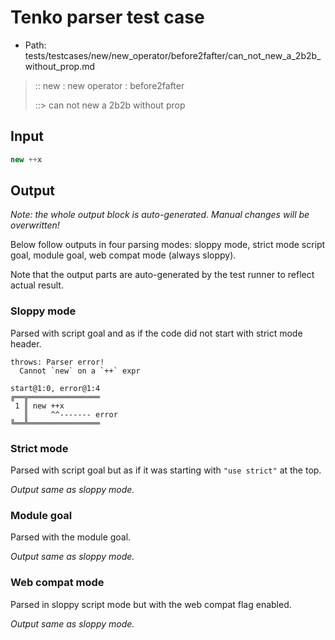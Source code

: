 # Tenko parser test case

- Path: tests/testcases/new/new_operator/before2fafter/can_not_new_a_2b2b_without_prop.md

> :: new : new operator : before2fafter
>
> ::> can not new a 2b2b without prop

## Input

`````js
new ++x
`````

## Output

_Note: the whole output block is auto-generated. Manual changes will be overwritten!_

Below follow outputs in four parsing modes: sloppy mode, strict mode script goal, module goal, web compat mode (always sloppy).

Note that the output parts are auto-generated by the test runner to reflect actual result.

### Sloppy mode

Parsed with script goal and as if the code did not start with strict mode header.

`````
throws: Parser error!
  Cannot `new` on a `++` expr

start@1:0, error@1:4
╔══╦════════════════
 1 ║ new ++x
   ║     ^^------- error
╚══╩════════════════

`````

### Strict mode

Parsed with script goal but as if it was starting with `"use strict"` at the top.

_Output same as sloppy mode._

### Module goal

Parsed with the module goal.

_Output same as sloppy mode._

### Web compat mode

Parsed in sloppy script mode but with the web compat flag enabled.

_Output same as sloppy mode._
